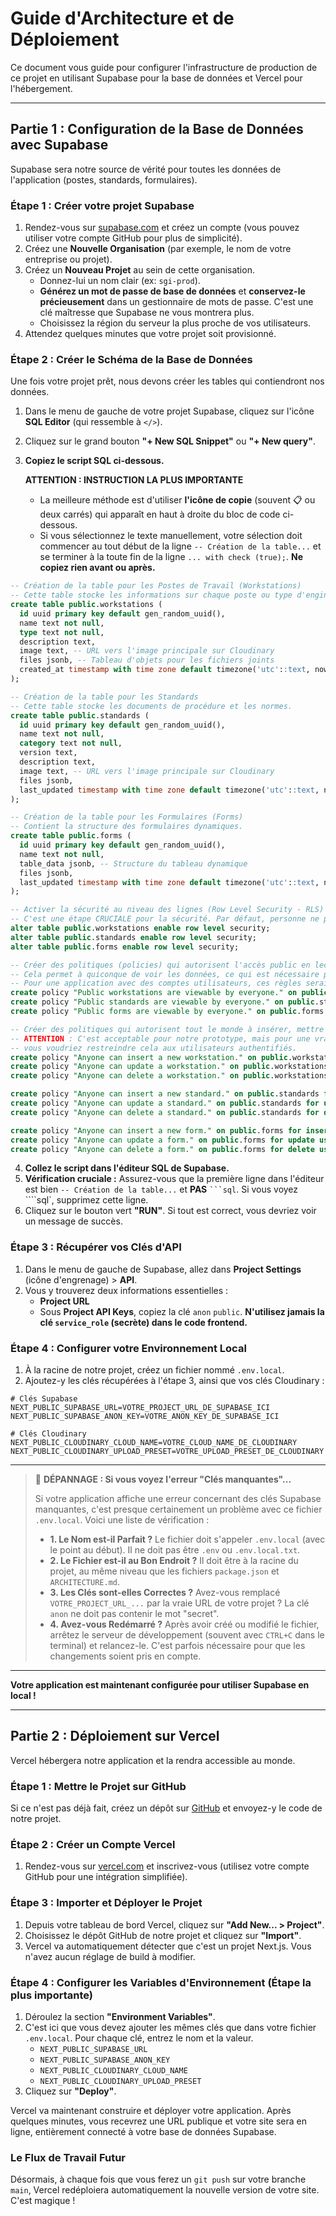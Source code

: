 # Guide d'Architecture et de Déploiement

Ce document vous guide pour configurer l'infrastructure de production de ce projet en utilisant Supabase pour la base de données et Vercel pour l'hébergement.

---

## Partie 1 : Configuration de la Base de Données avec Supabase

Supabase sera notre source de vérité pour toutes les données de l'application (postes, standards, formulaires).

### Étape 1 : Créer votre projet Supabase

1.  Rendez-vous sur [supabase.com](https://supabase.com) et créez un compte (vous pouvez utiliser votre compte GitHub pour plus de simplicité).
2.  Créez une **Nouvelle Organisation** (par exemple, le nom de votre entreprise ou projet).
3.  Créez un **Nouveau Projet** au sein de cette organisation.
    *   Donnez-lui un nom clair (ex: `sgi-prod`).
    *   **Générez un mot de passe de base de données** et **conservez-le précieusement** dans un gestionnaire de mots de passe. C'est une clé maîtresse que Supabase ne vous montrera plus.
    *   Choisissez la région du serveur la plus proche de vos utilisateurs.
4.  Attendez quelques minutes que votre projet soit provisionné.

### Étape 2 : Créer le Schéma de la Base de Données

Une fois votre projet prêt, nous devons créer les tables qui contiendront nos données.

1.  Dans le menu de gauche de votre projet Supabase, cliquez sur l'icône **SQL Editor** (qui ressemble à `</>`).
2.  Cliquez sur le grand bouton **"+ New SQL Snippet"** ou **"+ New query"**.
3.  **Copiez le script SQL ci-dessous.**

    **ATTENTION : INSTRUCTION LA PLUS IMPORTANTE**
    *   La meilleure méthode est d'utiliser **l'icône de copie** (souvent 📋 ou deux carrés) qui apparaît en haut à droite du bloc de code ci-dessous.
    *   Si vous sélectionnez le texte manuellement, votre sélection doit commencer au tout début de la ligne `-- Création de la table...` et se terminer à la toute fin de la ligne `... with check (true);`. **Ne copiez rien avant ou après.**

```sql
-- Création de la table pour les Postes de Travail (Workstations)
-- Cette table stocke les informations sur chaque poste ou type d'engine.
create table public.workstations (
  id uuid primary key default gen_random_uuid(),
  name text not null,
  type text not null,
  description text,
  image text, -- URL vers l'image principale sur Cloudinary
  files jsonb, -- Tableau d'objets pour les fichiers joints
  created_at timestamp with time zone default timezone('utc'::text, now()) not null
);

-- Création de la table pour les Standards
-- Cette table stocke les documents de procédure et les normes.
create table public.standards (
  id uuid primary key default gen_random_uuid(),
  name text not null,
  category text not null,
  version text,
  description text,
  image text, -- URL vers l'image principale sur Cloudinary
  files jsonb,
  last_updated timestamp with time zone default timezone('utc'::text, now()) not null
);

-- Création de la table pour les Formulaires (Forms)
-- Contient la structure des formulaires dynamiques.
create table public.forms (
  id uuid primary key default gen_random_uuid(),
  name text not null,
  table_data jsonb, -- Structure du tableau dynamique
  files jsonb,
  last_updated timestamp with time zone default timezone('utc'::text, now()) not null
);

-- Activer la sécurité au niveau des lignes (Row Level Security - RLS) pour toutes les tables.
-- C'est une étape CRUCIALE pour la sécurité. Par défaut, personne ne peut rien voir.
alter table public.workstations enable row level security;
alter table public.standards enable row level security;
alter table public.forms enable row level security;

-- Créer des politiques (policies) qui autorisent l'accès public en lecture seule.
-- Cela permet à quiconque de voir les données, ce qui est nécessaire pour nos pages publiques et notre prototype.
-- Pour une application avec des comptes utilisateurs, ces règles seraient plus restrictives.
create policy "Public workstations are viewable by everyone." on public.workstations for select using (true);
create policy "Public standards are viewable by everyone." on public.standards for select using (true);
create policy "Public forms are viewable by everyone." on public.forms for select using (true);

-- Créer des politiques qui autorisent tout le monde à insérer, mettre à jour et supprimer.
-- ATTENTION : C'est acceptable pour notre prototype, mais pour une vraie production,
-- vous voudriez restreindre cela aux utilisateurs authentifiés.
create policy "Anyone can insert a new workstation." on public.workstations for insert with check (true);
create policy "Anyone can update a workstation." on public.workstations for update using (true);
create policy "Anyone can delete a workstation." on public.workstations for delete using (true);

create policy "Anyone can insert a new standard." on public.standards for insert with check (true);
create policy "Anyone can update a standard." on public.standards for update using (true);
create policy "Anyone can delete a standard." on public.standards for delete using (true);

create policy "Anyone can insert a new form." on public.forms for insert with check (true);
create policy "Anyone can update a form." on public.forms for update using (true);
create policy "Anyone can delete a form." on public.forms for delete using (true);
```

4.  **Collez le script dans l'éditeur SQL de Supabase.**
5.  **Vérification cruciale :** Assurez-vous que la première ligne dans l'éditeur est bien `-- Création de la table...` et **PAS** ` ```sql `. Si vous voyez ````sql`, supprimez cette ligne.
6.  Cliquez sur le bouton vert **"RUN"**. Si tout est correct, vous devriez voir un message de succès.

### Étape 3 : Récupérer vos Clés d'API

1.  Dans le menu de gauche de Supabase, allez dans **Project Settings** (icône d'engrenage) > **API**.
2.  Vous y trouverez deux informations essentielles :
    *   **Project URL**
    *   Sous **Project API Keys**, copiez la clé `anon` `public`. **N'utilisez jamais la clé `service_role` (secrète) dans le code frontend.**

### Étape 4 : Configurer votre Environnement Local

1.  À la racine de notre projet, créez un fichier nommé `.env.local`.
2.  Ajoutez-y les clés récupérées à l'étape 3, ainsi que vos clés Cloudinary :

```
# Clés Supabase
NEXT_PUBLIC_SUPABASE_URL=VOTRE_PROJECT_URL_DE_SUPABASE_ICI
NEXT_PUBLIC_SUPABASE_ANON_KEY=VOTRE_ANON_KEY_DE_SUPABASE_ICI

# Clés Cloudinary
NEXT_PUBLIC_CLOUDINARY_CLOUD_NAME=VOTRE_CLOUD_NAME_DE_CLOUDINARY
NEXT_PUBLIC_CLOUDINARY_UPLOAD_PRESET=VOTRE_UPLOAD_PRESET_DE_CLOUDINARY
```

---

> 🚨 **DÉPANNAGE : Si vous voyez l'erreur "Clés manquantes"...**
>
> Si votre application affiche une erreur concernant des clés Supabase manquantes, c'est presque certainement un problème avec ce fichier `.env.local`. Voici une liste de vérification :
>
> *   **1. Le Nom est-il Parfait ?** Le fichier doit s'appeler ` .env.local ` (avec le point au début). Il ne doit pas être `.env` ou `.env.local.txt`.
> *   **2. Le Fichier est-il au Bon Endroit ?** Il doit être à la racine du projet, au même niveau que les fichiers `package.json` et `ARCHITECTURE.md`.
> *   **3. Les Clés sont-elles Correctes ?** Avez-vous remplacé `VOTRE_PROJECT_URL_...` par la vraie URL de votre projet ? La clé `anon` ne doit pas contenir le mot "secret".
> *   **4. Avez-vous Redémarré ?** Après avoir créé ou modifié le fichier, arrêtez le serveur de développement (souvent avec `CTRL+C` dans le terminal) et relancez-le. C'est parfois nécessaire pour que les changements soient pris en compte.

---

**Votre application est maintenant configurée pour utiliser Supabase en local !**

---

## Partie 2 : Déploiement sur Vercel

Vercel hébergera notre application et la rendra accessible au monde.

### Étape 1 : Mettre le Projet sur GitHub

Si ce n'est pas déjà fait, créez un dépôt sur [GitHub](https://github.com) et envoyez-y le code de notre projet.

### Étape 2 : Créer un Compte Vercel

1.  Rendez-vous sur [vercel.com](https://vercel.com) et inscrivez-vous (utilisez votre compte GitHub pour une intégration simplifiée).

### Étape 3 : Importer et Déployer le Projet

1.  Depuis votre tableau de bord Vercel, cliquez sur **"Add New... > Project"**.
2.  Choisissez le dépôt GitHub de notre projet et cliquez sur **"Import"**.
3.  Vercel va automatiquement détecter que c'est un projet Next.js. Vous n'avez aucun réglage de build à modifier.

### Étape 4 : Configurer les Variables d'Environnement (Étape la plus importante)

1.  Déroulez la section **"Environment Variables"**.
2.  C'est ici que vous devez ajouter les mêmes clés que dans votre fichier `.env.local`. Pour chaque clé, entrez le nom et la valeur.
    *   `NEXT_PUBLIC_SUPABASE_URL`
    *   `NEXT_PUBLIC_SUPABASE_ANON_KEY`
    *   `NEXT_PUBLIC_CLOUDINARY_CLOUD_NAME`
    *   `NEXT_PUBLIC_CLOUDINARY_UPLOAD_PRESET`
3.  Cliquez sur **"Deploy"**.

Vercel va maintenant construire et déployer votre application. Après quelques minutes, vous recevrez une URL publique et votre site sera en ligne, entièrement connecté à votre base de données Supabase.

### Le Flux de Travail Futur

Désormais, à chaque fois que vous ferez un `git push` sur votre branche `main`, Vercel redéploiera automatiquement la nouvelle version de votre site. C'est magique !

